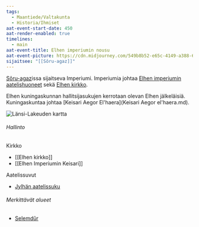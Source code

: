 ```yaml
---
tags:
  - Maantiede/Valtakunta
  - Historia/Ihmiset
aat-event-start-date: 450
aat-render-enabled: true
timelines:
  - main
aat-event-title: Elhen imperiumin nousu
aat-event-picture: https://cdn.midjourney.com/549b8b52-e65c-4149-a388-66f295cfcbc2/0_3.webp
sijaitsee: "[[Sôru-agaz]]"
---
```


[Sôru-agaz](Sôru-agaz.md)issa sijaitseva Imperiumi. Imperiumia johtaa [Elhen imperiumin aatelishuoneet](Elhen%20imperiumin%20aatelishuoneet.md) sekä [Elhen kirkko](Elhen%20kirkko.md).

Elhen kuningaskunnan hallitsijasukujen kerrotaan olevan Elhen jälkeläisiä. Kuningaskuntaa johtaa [Keisari Aegor El'haera](Keisari Aegor el'haera.md).


![Länsi-Lakeuden kartta](Länsi-Lakeuden%20kartta.png)


###### Hallinto

Kirkko
- [[Elhen kirkko]]
- [[Elhen Imperiumin Keisari]]

Aatelissuvut
- [Jylhän aatelissuku](Jylhän%20aatelissuku.md)

###### Merkittävät alueet

- [Selemdûr](Selemdûr.md)


